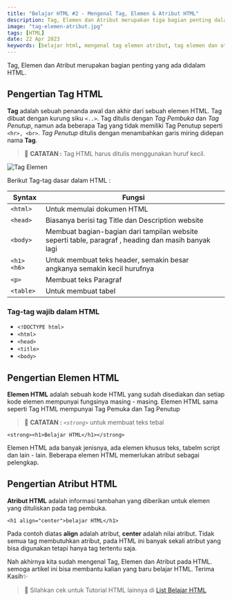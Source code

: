 ```yaml
---
title: "Belajar HTML #2 - Mengenal Tag, Elemen & Atribut HTML"
description: Tag, Elemen dan Atribut merupakan tiga bagian penting dalam HTML.
image: "tag-elemen-atribut.jpg"
tags: [HTML]
date: 22 Apr 2023
keywords: [belajar html, mengenal tag elemen atribut, tag elemen dan atribut pada html]
---
```


Tag, Elemen dan Atribut merupakan bagian penting yang ada didalam HTML.

## Pengertian Tag HTML

**Tag** adalah sebuah penanda awal dan akhir dari sebuah elemen HTML. Tag dibuat dengan kurung siku `<..>`. Tag ditulis dengan _Tag Pembuka_ dan _Tag Penutup_, namun ada beberapa Tag yang tidak memiliki Tag Penutup seperti `<hr>, <br>`. _Tag Penutup_ ditulis dengan menambahkan garis miring didepan nama **Tag**.

> 📝 **CATATAN :** Tag HTML harus ditulis menggunakan huruf kecil.

![Tag Elemen](/images/tag-html.jpg)

Berikut Tag-tag dasar dalam HTML :

| Syntax      | Fungsi                                                                                              |
| ----------- | --------------------------------------------------------------------------------------------------- |
| `<html>`    | Untuk memulai dokumen HTML                                                                          |
| `<head>`    | Biasanya berisi tag Title dan Description website                                                   |
| `<body>`    | Membuat bagian-bagian dari tampilan website seperti table, paragraf , heading dan masih banyak lagi |
| `<h1> <h6>` | Untuk membuat teks header, semakin besar angkanya semakin kecil hurufnya                            |
| `<p>`       | Membuat teks Paragraf                                                                               |
| `<table>`   | Untuk membuat tabel                                                                                 |

### Tag-tag wajib dalam HTML

-  `<!DOCTYPE html>`
-  `<html>`
-  `<head>`
-  `<title>`
-  `<body>`

## Pengertian Elemen HTML

**Elemen HTML** adalah sebuah kode HTML yang sudah disediakan dan setiap kode elemen mempunyai fungsinya masing - masing. Elemen HTML sama seperti Tag HTML mempunyai Tag Pemuka dan Tag Penutup

> 📝 **CATATAN :** _`<strong>`_ untuk membuat teks tebal

```
<strong><h1>Belajar HTML</h1></strong>
```

Elemen HTML ada banyak jenisnya, ada elemen khusus teks, tabelm script dan lain - lain. Beberapa elemen HTML memerlukan atribut sebagai pelengkap.

## Pengertian Atribut HTML

**Atribut HTML** adalah informasi tambahan yang diberikan untuk elemen yang dituliskan pada tag pembuka.

```
<h1 align="center">belajar HTML</h1>
```

Pada contoh diatas **align** adalah atribut, **center** adalah nilai atribut. Tidak semua tag membutuhkan atribut, pada HTML ini banyak sekali atribut yang bisa digunakan tetapi hanya tag tertentu saja.

Nah akhirnya kita sudah mengenal Tag, Elemen dan Atribut pada HTML. semoga artikel ini bisa membantu kalian yang baru belajar HTML. Terima Kasih✨

> 📖 Silahkan cek untuk Tutorial HTML lainnya di <a class="text-blue-500" href="/tutorial/html">List Belajar HTML</a>
